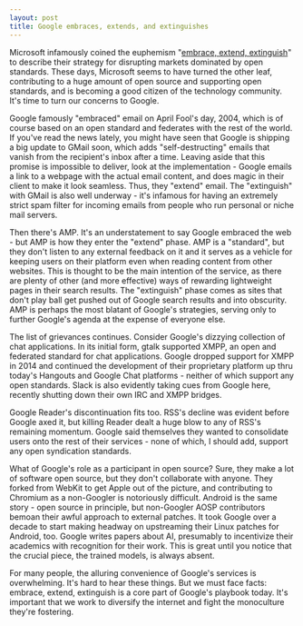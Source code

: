 ```yaml
---
layout: post
title: Google embraces, extends, and extinguishes
---
```


Microsoft infamously coined the euphemism "[embrace, extend,
extinguish](https://en.wikipedia.org/wiki/Embrace,_extend,_and_extinguish)" to
describe their strategy for disrupting markets dominated by open standards.
These days, Microsoft seems to have turned the other leaf, contributing to a
huge amount of open source and supporting open standards, and is becoming a good
citizen of the technology community. It's time to turn our concerns to Google.

Google famously "embraced" email on April Fool's day, 2004, which is of course
based on an open standard and federates with the rest of the world. If you've
read the news lately, you might have seen that Google is shipping a big update
to GMail soon, which adds "self-destructing" emails that vanish from the
recipient's inbox after a time. Leaving aside that this promise is impossible to
deliver, look at the implementation - Google emails a link to a webpage with the
actual email content, and does magic in their client to make it look seamless.
Thus, they "extend" email. The "extinguish" with GMail is also well underway -
it's infamous for having an extremely strict spam filter for incoming emails
from people who run personal or niche mail servers.

Then there's AMP. It's an understatement to say Google embraced the web - but
AMP is how they enter the "extend" phase. AMP is a "standard", but they don't
listen to any external feedback on it and it serves as a vehicle for keeping
users on their platform even when reading content from other websites. This is
thought to be the main intention of the service, as there are plenty of other
(and more effective) ways of rewarding lightweight pages in their search
results. The "extinguish" phase comes as sites that don't play ball get pushed
out of Google search results and into obscurity. AMP is perhaps the most blatant
of Google's strategies, serving only to further Google's agenda at the expense
of everyone else.

The list of grievances continues. Consider Google's dizzying collection of chat
applications. In its initial form, gtalk supported XMPP, an open and federated
standard for chat applications. Google dropped support for XMPP in 2014 and
continued the development of their proprietary platform up thru today's Hangouts
and Google Chat platforms - neither of which support any open standards. Slack
is also evidently taking cues from Google here, recently shutting down their own
IRC and XMPP bridges.

Google Reader's discontinuation fits too. RSS's decline was evident before
Google axed it, but killing Reader dealt a huge blow to any of RSS's remaining
momentum. Google said themselves they wanted to consolidate users onto the rest
of their services - none of which, I should add, support any open syndication
standards.

What of Google's role as a participant in open source? Sure, they make a lot of
software open source, but they don't collaborate with anyone.  They forked from
WebKit to get Apple out of the picture, and contributing to Chromium as a
non-Googler is notoriously difficult. Android is the same story - open source in
principle, but non-Googler AOSP contributors bemoan their awful approach to
external patches. It took Google over a decade to start making headway on
upstreaming their Linux patches for Android, too. Google writes papers about AI,
presumably to incentivize their academics with recognition for their work. This
is great until you notice that the crucial piece, the trained models, is always
absent.

For many people, the alluring convenience of Google's services is overwhelming.
It's hard to hear these things. But we must face facts: embrace, extend,
extinguish is a core part of Google's playbook today. It's important that we
work to diversify the internet and fight the monoculture they're fostering.
